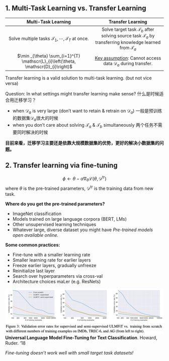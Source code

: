 ## 1. Multi-Task Learning vs. Transfer Learning

|                                 Multi-Task Learning                                 |                                                            Transfer Learning                                                             |
|:-----------------------------------------------------------------------------------:|:----------------------------------------------------------------------------------------------------------------------------------------:|
|      Solve multiple tasks $\mathscr{T}_{1}, \cdots, \mathscr{T}_{T}$ at once.       | Solve target task $\mathscr{T}_{b}$ after solving source task $\mathscr{T}_{a}$ by transferring knowledge learned from $\mathscr{T}_{a}$ |
| $\min _{\theta} \sum_{i=1}^{T} \mathscr{L}_{i}\left(\theta, \mathscr{D}_{i}\right)$ |                                          <u>Key assumption</u>: Cannot access data $\mathscr{D}_{a}$ during transfer.                                          | 

Transfer learning is a valid solution to multi-task learning.
(but not vice versa)

Question: In what settings might transfer learning make sense?
什么是时候适合用迁移学习？
 - when $\mathscr{D}_{a}$ is very large (don’t want to retain & retrain on $\mathscr{D}_{a}$)
	一般是预训练的数据集$\mathscr{D}_{a}$很大的时候
 - when you don’t care about solving $\mathscr{T}_{a}$ & $\mathscr{T}_{b}$ simultaneously
	两个任务不需要同时解决的时候

**目前来看，迁移学习主要还是依靠大规模数据集的优势，更好的解决小数据集的问题。**
## 2. Transfer learning via fine-tuning

$$\phi \leftarrow \theta-\alpha \nabla_{\theta} \mathcal{L}\left(\theta, \mathcal{D}^{\operatorname{tr}}\right)$$
where $\theta$ is the pre-trained parameters, $\mathcal{D}^{\operatorname{tr}}$ is the training data from new task.

**Where do you get the pre-trained parameters?**
- ImageNet classification
- Models trained on large language corpora (BERT, LMs)
- Other unsupervised learning techniques
- Whatever large, diverse dataset you might have
*Pre-trained models open available online.*

**Some common practices:**
- Fine-tune with a smaller learning rate
- Smaller learning rate for earlier layers
- Freeze earlier layers, gradually unfreeze
- Reinitialize last layer
- Search over hyperparameters via cross-val
- Architecture choices maLer (e.g. ResNets)

![Universal Language Model Fine-Tuning for Text Classification](../../../../../../Attachments/4.%20Artificial%20intelligence/1.%20Major%20goals/Intelligence/Machine%20learning/General%20Multi-Task%20Learning/Transfer%20Learning/Transfer%20Learning/IMG-20240212100315866.png)
**Universal Language Model Fine-Tuning for Text Classification**. Howard, Ruder. ‘18

*Fine-tuning doesn’t work well with small target task datasets!*
